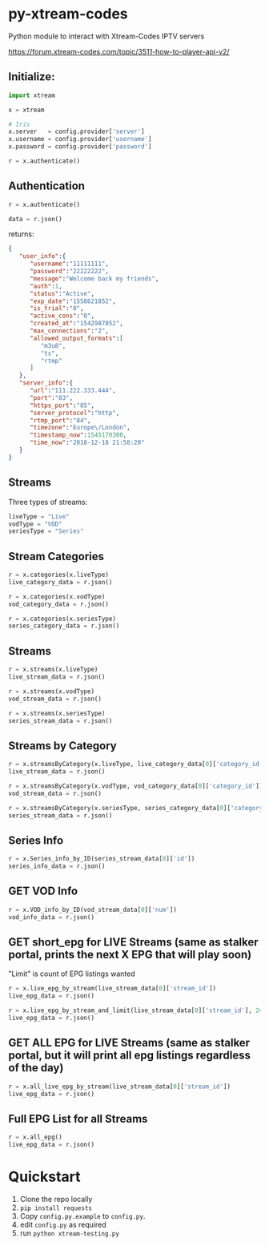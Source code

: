 # py-xtream-codes
Python module to interact with Xtream-Codes IPTV servers

https://forum.xtream-codes.com/topic/3511-how-to-player-api-v2/

## Initialize:

```python
import xtream

x = xtream

# Iris
x.server   = config.provider['server']
x.username = config.provider['username']
x.password = config.provider['password']

r = x.authenticate()
```

## Authentication

```python
r = x.authenticate()

data = r.json() 
```
returns:
```json
{  
   "user_info":{  
      "username":"11111111",
      "password":"22222222",
      "message":"Welcome back my friends",
      "auth":1,
      "status":"Active",
      "exp_date":"1558621852",
      "is_trial":"0",
      "active_cons":"0",
      "created_at":"1542987052",
      "max_connections":"2",
      "allowed_output_formats":[  
         "m3u8",
         "ts",
         "rtmp"
      ]
   },
   "server_info":{  
      "url":"111.222.333.444",
      "port":"83",
      "https_port":"85",
      "server_protocol":"http",
      "rtmp_port":"84",
      "timezone":"Europe\/London",
      "timestamp_now":1545170300,
      "time_now":"2018-12-18 21:58:20"
   }
}
```
## Streams

Three types of streams:
```python
liveType = "Live"
vodType = "VOD"
seriesType = "Series"
```

## Stream Categories

```python
r = x.categories(x.liveType)
live_category_data = r.json()

r = x.categories(x.vodType)
vod_category_data = r.json() 

r = x.categories(x.seriesType)
series_category_data = r.json() 
```

## Streams
```python
r = x.streams(x.liveType)
live_stream_data = r.json()

r = x.streams(x.vodType)
vod_stream_data = r.json()

r = x.streams(x.seriesType)
series_stream_data = r.json()
```

## Streams by Category
```python
r = x.streamsByCategory(x.liveType, live_category_data[0]['category_id'])
live_stream_data = r.json()

r = x.streamsByCategory(x.vodType, vod_category_data[0]['category_id'])
vod_stream_data = r.json()

r = x.streamsByCategory(x.seriesType, series_category_data[0]['category_id'])
series_stream_data = r.json()
```

## Series Info
```python
r = x.Series_info_by_ID(series_stream_data[0]['id'])
series_info_data = r.json()
```

## GET VOD Info
```python
r = x.VOD_info_by_ID(vod_stream_data[0]['num'])
vod_info_data = r.json()
```

## GET short_epg for LIVE Streams (same as stalker portal, prints the next X EPG that will play soon)
"Limit" is count of EPG listings wanted
```python
r = x.live_epg_by_stream(live_stream_data[0]['stream_id'])
live_epg_data = r.json()

r = x.live_epg_by_stream_and_limit(live_stream_data[0]['stream_id'], 24)
live_epg_data = r.json()
```

##  GET ALL EPG for LIVE Streams (same as stalker portal, but it will print all epg listings regardless of the day)
```python
r = x.all_live_epg_by_stream(live_stream_data[0]['stream_id'])
live_epg_data = r.json()
```

## Full EPG List for all Streams
```python
r = x.all_epg()
live_epg_data = r.json()
```

# Quickstart

1. Clone the repo locally
1. `pip install requests`
1. Copy `config.py.example` to `config.py`.
1. edit `config.py` as required
1. run `python xtream-testing.py`

